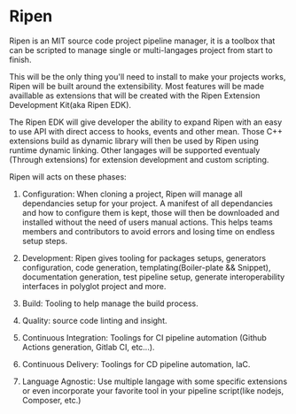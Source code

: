 # Ripen
Ripen is an MIT source code project pipeline manager, it is a toolbox that can be scripted to manage single or multi-langages project from start to finish.

This will be the only thing you'll need to install to make your projects works, Ripen will be built around the extensibility. Most features will be made availlable as extensions that will be created with the Ripen Extension Development Kit(aka Ripen EDK).

The Ripen EDK will give developer the ability to expand Ripen with an easy to use API with direct access to hooks, events and other mean. Those C++ extensions build as dynamic library will then be used by Ripen using runtime dynamic linking. Other langages will be supported eventualy (Through extensions) for extension development and custom scripting.

Ripen will acts on these phases:

1. Configuration: When cloning a project, Ripen will manage all dependancies setup for your project. A manifest of all dependancies and how to configure them is kept, those will then be downloaded and installed without the need of users manual actions. This helps teams members and contributors to avoid errors and losing time on endless setup steps.

2. Development: Ripen gives tooling for packages setups, generators configuration, code generation, templating(Boiler-plate && Snippet), documentation generation, test pipeline setup, generate interoperability interfaces in polyglot project and more.

3. Build: Tooling to help manage the build process.

4. Quality: source code linting and insight.

5. Continuous Integration: Toolings for CI pipeline automation (Github Actions generation, Gitlab CI, etc...).

6. Continuous Delivery: Toolings for CD pipeline automation, IaC.

7. Language Agnostic: Use multiple langage with some specific extensions or even incorporate your favorite tool in your pipeline script(like nodejs, Composer, etc.)
